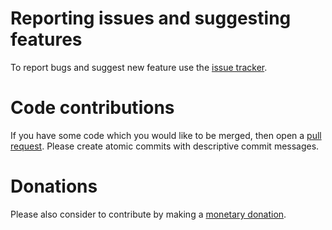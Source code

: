 Reporting issues and suggesting features
========================================

To report bugs and suggest new feature use the [issue tracker][issues].

Code contributions
==================

If you have some code which you would like to be merged, then open a
[pull request][pulls].  Please create atomic commits with descriptive
commit messages.

Donations
=========

Please also consider to contribute by making a
[monetary donation][donations].


[donations]: https://magit.vc/donate/
[issues]:    https://github.com/magit/magit/issues
[pulls]:     https://github.com/magit/magit/pulls
